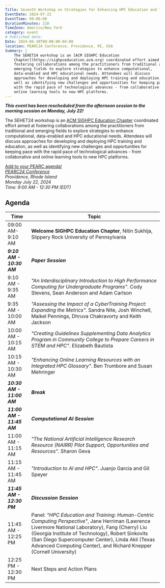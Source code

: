 ```yaml
---
Title: Seventh Workshop on Strategies for Enhancing HPC Education and Training (SEHET24)
EventDate: 2024-07-22
EventTime: 09:00:00
DurationMinutes: 210
TimeZone: America/New_York
category: event
# Published date:
Date: 2024-06-30T00:00:00-04:00
location: PEARC24 Conference. Providence, RI, USA 
Summary: |
    The SEHET24 workshop is an [ACM SIGHPC Education
    Chapter](https://sighpceducation.acm.org) coordinated effort aimed at
    fostering collaborations among the practitioners from traditional and
    emerging fields to explore strategies to enhance computational,
    data-enabled and HPC educational needs. Attendees will discuss
    approaches for developing and deploying HPC training and education, as
    well as identifying new challenges and opportunities for keeping pace
    with the rapid pace of technological advances - from collaborative and
    online learning tools to new HPC platforms.
---
```


**_This event has been rescheduled from the afternoon session to the morning session on Monday, July 22!_**

The SEHET24 workshop is an [ACM SIGHPC Education
Chapter](https://sighpceducation.acm.org) coordinated effort aimed at
fostering collaborations among the practitioners from traditional and
emerging fields to explore strategies to enhance computational,
data-enabled and HPC educational needs. Attendees will discuss
approaches for developing and deploying HPC training and education, as
well as identifying new challenges and opportunities for keeping pace
with the rapid pace of technological advances - from collaborative and
online learning tools to new HPC platforms.

[Add to your PEARC agenda!](https://web.cvent.com/event/f318e73c-2230-432a-a044-b75625020543/websitePage:afd80266-008e-414b-9f94-2fd9b4dd1924?session=89d40aac-0ef9-456e-aa18-ba6b07855b26&shareLink=true)  
*[PEARC24 Conference](https://pearc.acm.org/pearc24/)*  
*Providence, Rhode Island*  
*Monday July 22, 2024*  
*Time: 9:00 AM - 12:30 PM (EDT)*  

## Agenda

| **Time** | **Topic** |
|---|---|
| 09:00 AM-9:10 AM | **Welcome SIGHPC Education Chapter**,  Nitin Sukhija, Slippery Rock University of Pennsylvania |
| **_9:10 AM - 10:30 AM_** | **_Paper Session_** |
| 9:10 AM - 9:35 AM | *"An Interdisciplinary Introduction to High Performance Computing for Undergraduate Programs"*. Cody Stevens, Sean Anderson and Adam Carlson |
| 9:35 AM - 10:00 AM | *"Assessing the Impact of a CyberTraining Project: Expanding the Metrics"*. Sandra Nite, Josh Winchell, Maikel Pennings, Dhruva Chakravorty and Keith Jackson |
| 10:00 AM - 10:15 AM | *"Creating Guidelines Supplementing Data Analytics Program in Community College to Prepare Careers in STEM and HPC"*. Elizabeth Bautista |
| 10:15 AM - 10:30 AM | *"Enhancing Online Learning Resources with an Integrated HPC Glossary"*. Ben Trumbore and Susan Mehringer |
| **_10:30 AM - 11:00 AM_** | **_Break_** |
| **_11:00 AM - 11:45 AM_** | **_Computational AI Session_** |
| 11:00 AM - 11:15 AM | *"The National Artificial Intelligence Research Resource (NAIRR) Pilot Support, Opportunities and Resources"*. Sharon Geva |
| 11:15 AM - 11:45 AM | *"Introduction to AI and HPC"*. Juanjo Garcia and Gil Speyer |
| **_11:45 AM - 12:30 PM_** | **_Discussion Session_** |
| 11:45 AM - 12:25 PM | Panel: *"HPC Education and Training: Human-Centric Computing Perspective"*, Jane Herriman (Lawrence Livermore National Laboratory), Fang (Cherry) Liu (Georgia Institute of Technology), Robert Sinkovits (San Diego Supercomputer Center), Linda Akli (Texas Advanced Computing Center), and Richard Knepper (Cornell University) |
| 12:25 PM - 12:30 PM | Next Steps and Action Plans |
